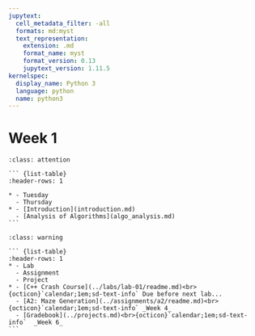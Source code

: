 ```yaml
---
jupytext:
  cell_metadata_filter: -all
  formats: md:myst
  text_representation:
    extension: .md
    format_name: myst
    format_version: 0.13
    jupytext_version: 1.11.5
kernelspec:
  display_name: Python 3
  language: python
  name: python3
---
```


# Week 1

```` {admonition} Agenda
:class: attention

``` {list-table}
:header-rows: 1

* - Tuesday
  - Thursday
* - [Introduction](introduction.md)
  - [Analysis of Algorithms](algo_analysis.md)
```

````

```` {admonition} Action Items
:class: warning

``` {list-table} 
:header-rows: 1
* - Lab
  - Assignment
  - Project
* - [C++ Crash Course](../labs/lab-01/readme.md)<br>{octicon}`calendar;1em;sd-text-info` Due before next lab...
  - [A2: Maze Generation](../assignments/a2/readme.md)<br>{octicon}`calendar;1em;sd-text-info` _Week 4_
  - [Gradebook](../projects.md)<br>{octicon}`calendar;1em;sd-text-info`  _Week 6_
```
````
